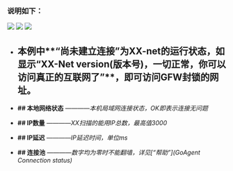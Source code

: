 ### 说明如下：

![](https://cloud.githubusercontent.com/assets/17795455/13872209/b112be30-ed23-11e5-9d27-a5369c489daf.JPG)
![](https://cloud.githubusercontent.com/assets/17795455/13872210/b14b4142-ed23-11e5-8a53-c147dd834883.jpg)
![](https://cloud.githubusercontent.com/assets/17795455/13872212/b18c770c-ed23-11e5-8605-a21dd6224180.jpg)


* ## 本例中**“尚未建立连接”**为XX-net的运行状态，如显示**“XX-Net version(版本号)，一切正常，你可以访问真正的互联网了”**，即可访问GFW封锁的网址。<br>

* **## 本地网络状态**
_————本机局域网连接状态，OK即表示连接无问题_<br>
* **## IP数量**
_————XX扫描的能用IP总数，最高值3000_<br>
* **## IP延迟**
_————IP延迟时间，单位ms_<br>
* **## 连接池**
_————数字均为零时不能翻墙，详见[“帮助”](GoAgent Connection status)_<br>
